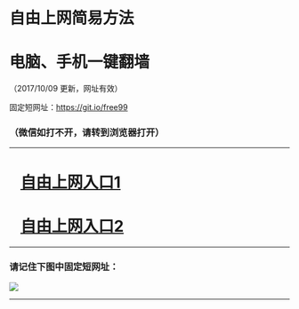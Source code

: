 ﻿# 自由上网简易方法

# 电脑、手机一键翻墙

（2017/10/09 更新，网址有效）

固定短网址：https://git.io/free99

### （微信如打不开，请转到浏览器打开）


***





# &nbsp;&nbsp; <a href="http://ft1903029324.fwq-tz-1001.info/fwqtz01.html?t=100900131631 " target="_blank">自由上网入口1</a>
# &nbsp;&nbsp; <a href="http://ft2923330554.fwq-tz-1002.info/fwqtz02.html?t=100900122524 " target="_blank">自由上网入口2</a>
***

### 请记住下图中固定短网址：

<img src="https://s3-us-west-2.amazonaws.com/fwq-1001/yjfq-20170905okok.png" /> 


***

